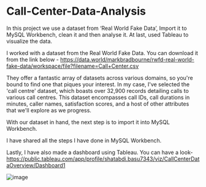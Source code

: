 # Call-Center-Data-Analysis

In this project we use a dataset from ‘Real World Fake Data’, Import it to MySQL Workbench, clean it and then analyse it. At last, used Tableau to visualize the data.

I worked with a dataset from the Real World Fake Data. You can download it from the link below -
https://data.world/markbradbourne/rwfd-real-world-fake-data/workspace/file?filename=Call+Center.csv

They offer a fantastic array of datasets across various domains, so you're bound to find one that piques your interest. In my case, I've selected the 'call centre' dataset, which boasts over 32,900 records detailing calls to various call centres. This dataset encompasses call IDs, call durations in minutes, caller names, satisfaction scores, and a host of other attributes that we'll explore as we progress.

With our dataset in hand, the next step is to import it into MySQL Workbench.

I have shared all the steps I have done in MySQL Workbench.

Lastly, I have also made a dashboard using Tableau. You can have a look-
https://public.tableau.com/app/profile/shatabdi.basu7343/viz/CallCenterDataOverview/Dashboard1

![image](https://github.com/shatabdi0412/Call-Center-Data-Analysis/assets/134500115/da9cfd3a-d851-406c-b696-87a38197bfd7)



